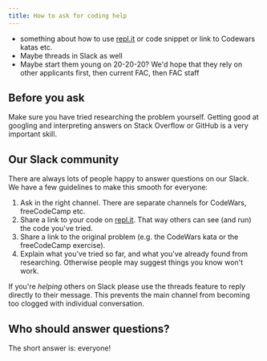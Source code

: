 ```yaml
---
title: How to ask for coding help
---
```


- something about how to use [repl.it](http://repl.it) or code snippet or link to Codewars katas etc.
- Maybe threads in Slack as well
- Maybe start them young on 20-20-20? We'd hope that they rely on other applicants first, then current FAC, then FAC staff

## Before you ask

Make sure you have tried researching the problem yourself. Getting good at googling and interpreting answers on Stack Overflow or GitHub is a very important skill.

## Our Slack community

There are always lots of people happy to answer questions on our Slack. We have a few guidelines to make this smooth for everyone:

1. Ask in the right channel. There are separate channels for CodeWars, freeCodeCamp etc.
2. Share a link to your code on [repl.it](http://repl.it). That way others can see (and run) the code you've tried.
3. Share a link to the original problem (e.g. the CodeWars kata or the freeCodeCamp exercise).
4. Explain what you've tried so far, and what you've already found from researching. Otherwise people may suggest things you know won't work.

If you're _helping_ others on Slack please use the threads feature to reply directly to their message. This prevents the main channel from becoming too clogged with individual conversation.

## Who should answer questions?

The short answer is: everyone!
